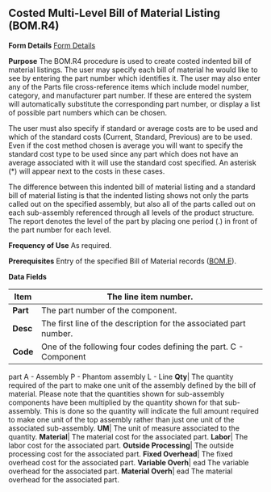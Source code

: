 ## Costed Multi-Level Bill of Material Listing (BOM.R4)
<PageHeader />

**Form Details**
[Form Details](../BOM-R4-1/README.md)

**Purpose**
The BOM.R4 procedure is used to create costed indented bill of material
listings. The user may specify each bill of material he would like to see by
entering the part number which identifies it. The user may also enter any of
the Parts file cross-reference items which include model number, category, and
manufacturer part number. If these are entered the system will automatically
substitute the corresponding part number, or display a list of possible part
numbers which can be chosen.

The user must also specify if standard or average costs are to be used and
which of the standard costs (Current, Standard, Previous) are to be used. Even
if the cost method chosen is average you will want to specify the standard
cost type to be used since any part which does not have an average associated
with it will use the standard cost specified. An asterisk (*) will appear next
to the costs in these cases.

The difference between this indented bill of material listing and a standard
bill of material listing is that the indented listing shows not only the parts
called out on the specified assembly, but also all of the parts called out on
each sub-assembly referenced through all levels of the product structure. The
report denotes the level of the part by placing one period (.) in front of the
part number for each level.

**Frequency of Use**
As required.

**Prerequisites**
Entry of the specified Bill of Material records ([BOM.E](../BOM-E/README.md)).

**Data Fields**

| **Item** | The line item number.                                             |
| -------- | ----------------------------------------------------------------- |
| **Part** | The part number of the component.                                 |
| **Desc** | The first line of the description for the associated part number. |
| **Code** | One of the following four codes defining the part. C - Component  |
part A - Assembly P - Phantom assembly L - Line
**Qty**|  The quantity required of the part to make one unit of the assembly
defined by the bill of material. Please note that the quantities shown for
sub-assembly components have been multiplied by the quantity shown for that
sub-assembly. This is done so the quantity will indicate the full amount
required to make one unit of the top assembly rather than just one unit of the
associated sub-assembly.
**UM**|  The unit of measure associated to the quantity.
**Material**|  The material cost for the associated part.
**Labor**|  The labor cost for the associated part.
**Outside Processing**|  The outside processing cost for the associated part.
**Fixed Overhead**|  The fixed overhead cost for the associated part.
**Variable Overh**|  ead The variable overhead for the associated part.
**Material Overh**|  ead The material overhead for the associated part.

<badge text= "Version 8.10.57 " vertical="middle" />

<PageFooter />
